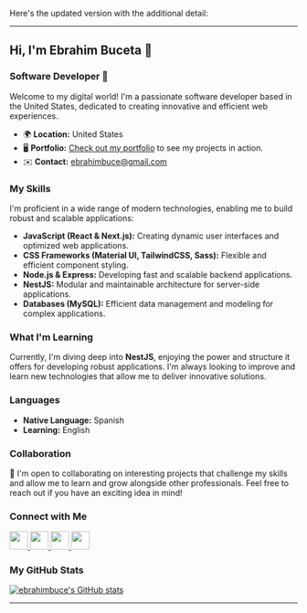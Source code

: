 Here's the updated version with the additional detail:

---

## Hi, I'm Ebrahim Buceta 👋

### Software Developer 🚀

Welcome to my digital world! I'm a passionate software developer based in the United States, dedicated to creating innovative and efficient web experiences.

- 🌍 **Location:** United States
- 🖥️ **Portfolio:** [Check out my portfolio](https://github.com/ebrahimbuce) to see my projects in action.
- ✉️ **Contact:** [ebrahimbuce@gmail.com](mailto:ebrahimbuce@gmail.com)

### My Skills

I'm proficient in a wide range of modern technologies, enabling me to build robust and scalable applications:

- **JavaScript (React & Next.js):** Creating dynamic user interfaces and optimized web applications.
- **CSS Frameworks (Material UI, TailwindCSS, Sass):** Flexible and efficient component styling.
- **Node.js & Express:** Developing fast and scalable backend applications.
- **NestJS:** Modular and maintainable architecture for server-side applications.
- **Databases (MySQL):** Efficient data management and modeling for complex applications.

### What I'm Learning

Currently, I'm diving deep into **NestJS**, enjoying the power and structure it offers for developing robust applications. I'm always looking to improve and learn new technologies that allow me to deliver innovative solutions.

### Languages

- **Native Language:** Spanish
- **Learning:** English

### Collaboration

🤝 I'm open to collaborating on interesting projects that challenge my skills and allow me to learn and grow alongside other professionals. Feel free to reach out if you have an exciting idea in mind!

### Connect with Me

<p align="left">
  <a href="https://discord.com/users/ebrahimbuce#4050" target="_blank" rel="noreferrer">
    <img src="https://raw.githubusercontent.com/danielcranney/readme-generator/main/public/icons/socials/discord.svg" width="32" height="32" />
  </a>
  <a href="https://www.github.com/ebrahimbuce" target="_blank" rel="noreferrer">
    <img src="https://raw.githubusercontent.com/danielcranney/readme-generator/main/public/icons/socials/github-dark.svg" width="32" height="32" />
  </a>
  <a href="http://www.instagram.com/ebrahim_b21" target="_blank" rel="noreferrer">
    <img src="https://raw.githubusercontent.com/danielcranney/readme-generator/main/public/icons/socials/instagram.svg" width="32" height="32" />
  </a>
  <a href="https://www.linkedin.com/in/ebrahim-buceta-2b6b101aa" target="_blank" rel="noreferrer">
    <img src="https://raw.githubusercontent.com/danielcranney/readme-generator/main/public/icons/socials/linkedin.svg" width="32" height="32" />
  </a>
</p>

### My GitHub Stats

<a href="http://www.github.com/ebrahimbuce">
  <img src="https://github-readme-stats.vercel.app/api?username=ebrahimbuce&show_icons=true&hide=&count_private=true&title_color=0891b2&text_color=ffffff&icon_color=facc15&bg_color=1c1917&hide_border=true&show_icons=true" alt="ebrahimbuce's GitHub stats" />
</a>

---
